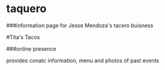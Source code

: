 # taquero

###information page for Jesse Mendoza's tacero buisness

#Tita's Tacos

###online presence

provides conatc information, menu and photos of past events
